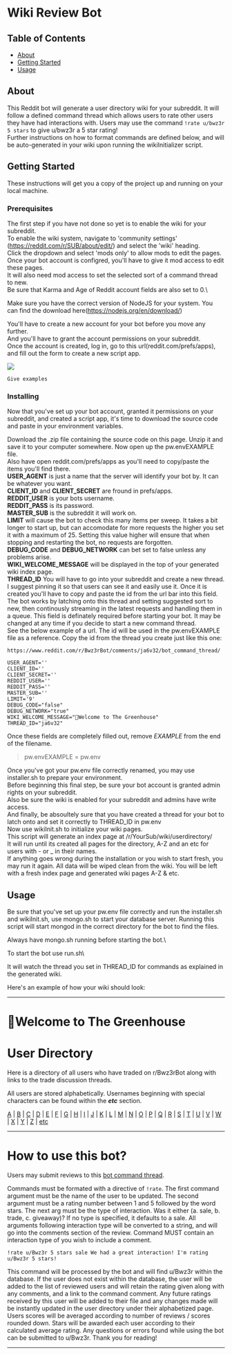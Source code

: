 # Wiki Review Bot

## Table of Contents

- [About](#about)
- [Getting Started](#getting_started)
- [Usage](#usage)

## About <a name = "about"></a>

This Reddit bot will generate a user directory wiki for your subreddit. It will follow a defined command thread which allows users to rate other users they have had interactions with. Users may use the command `!rate u/bwz3r 5 stars` to give u/bwz3r a 5 star rating!\
Further instructions on how to format commands are defined below, and will be auto-generated in your wiki upon running the wikiInitializer script.

## Getting Started <a name = "getting_started"></a>

These instructions will get you a copy of the project up and running on your local machine.

### Prerequisites

The first step if you have not done so yet is to enable the wiki for your subreddit.\
To enable the wiki system, navigate to 'community settings' (https://reddit.com/r/SUB/about/edit/) and select the 'wiki' heading.\
Click the dropdown and select 'mods only' to allow mods to edit the pages.\
Once your bot account is configred, you'll have to give it mod access to edit these pages.\
It will also need mod access to set the selected sort of a command thread to new.\
Be sure that Karma and Age of Reddit account fields are also set to 0.\


Make sure you have the correct version of NodeJS for your system. You can find the download here(https://nodejs.org/en/download/)

You'll have to create a new account for your bot before you move any further.\
And you'll have to grant the account permissions on your subreddit.\
Once the account is created, log in, go to this url(reddit.com/prefs/apps), and fill out the form to create a new script app.



<img src='https://i.imgur.com/yq8akJ7.png'>



```
Give examples
```

### Installing
Now that you've set up your bot account, granted it permissions on your subreddit, and created a script app, it's time to download the source code and paste in your environment variables.

Download the .zip file containing the source code on this page. Unzip it and save it to your computer somewhere. Now open up the pw.envEXAMPLE file.\
Also have open reddit.com/prefs/apps as you'll need to copy/paste the items you'll find there.\
<strong>USER_AGENT</strong> is just a name that the server will identify your bot by. It can be whatever you want.\
<strong>CLIENT_ID</strong> and <strong>CLIENT_SECRET</strong> are fround in prefs/apps.\
<strong>REDDIT_USER</strong> is your bots username.\
<strong>REDDIT_PASS</strong> is its password.\
<strong>MASTER_SUB</strong> is the subreddit it will work on.\
<strong>LIMIT</strong> will cause the bot to check this many items per sweep. It takes a bit longer to start up, but can accomodate for more requests the higher you set it with a maximum of 25. Setting this value higher will ensure that when stopping and restarting the bot, no requests are forgotten.\
<strong>DEBUG_CODE</strong> and <strong>DEBUG_NETWORK</strong> can bet set to false unless any problems arise.\
<strong>WIKI_WELCOME_MESSAGE</strong> will be displayed in the top of your generated wiki index page.\
<strong>THREAD_ID</strong> You will have to go into your subreddit and create a new thread. I suggest pinning it so that users can see it and easily use it. Once it is created you'll have to copy and paste the id from the url bar into this field. The bot works by latching onto this thread and setting suggested sort to new, then continously streaming in the latest requests and handling them in a queue. This field is definately required before starting your bot. It may be changed at any time if you decide to start a new command thread.\
See the below example of a url. The id will be used in the pw.envEXAMPLE file as a reference. Copy the id from the thread you create just like this one:
```
https://www.reddit.com/r/Bwz3rBot/comments/ja6v32/bot_command_thread/
```





    USER_AGENT=''
    CLIENT_ID=''
    CLIENT_SECRET=''
    REDDIT_USER=''
    REDDIT_PASS=''
    MASTER_SUB=''
    LIMIT='9'
    DEBUG_CODE="false"
    DEBUG_NETWORK="true"
    WIKI_WELCOME_MESSAGE="🌿Welcome to The Greenhouse"
    THREAD_ID="ja6v32"
    


Once these fields are completely filled out, remove <i>EXAMPLE</i> from the end of the filename.

> pw.envEXAMPLE = pw.env

Once you've got your pw.env file correctly renamed, you may use installer.sh to prepare your environment.\
Before beginning this final step, be sure your bot account is granted admin rights on your subreddit.\
Also be sure the wiki is enabled for your subreddit and admins have write access.\
And finally, be absoultely sure that you have created a thread for your bot to latch onto and set it correctly to THREAD_ID in pw.env\
Now use wikiInit.sh to initialize your wiki pages.\
This script will generate an index page at /r/YourSub/wiki/userdirectory/\
It will run until its created all pages for the directory, A-Z and an etc for users with - or _ in their names.\
If anything goes wrong during the installation or you wish to start fresh, you may run it again. All data will be wiped clean from the wiki. You will be left with a fresh index page and generated wiki pages A-Z & etc.

## Usage <a name = "usage"></a>

 Be sure that you've set up your pw.env file correctly and run the installer.sh and wikiInit.sh, use mongo.sh to start your database server. Running this script will start mongod in the correct directory for the bot to find the files.

 Always have mongo.sh running before starting the bot.\

 To start the bot use run.sh\

 It will watch the thread you set in THREAD_ID for commands as explained in the generated wiki.

 Here's an example of how your wiki should look:

 -----


 <h1>🌿Welcome to The Greenhouse</h1>

<h1>User Directory</h1>

Here is a directory of all users who have traded on r/Bwz3rBot along with links to the trade discussion threads.

All users are stored alphabetically. Usernames beginning with special characters can be found within the ___etc___ section.



[A](https://www.reddit.com/r/Bwz3rBot/wiki/userdirectory/a) |
 [B](https://www.reddit.com/r/Bwz3rBot/wiki/userdirectory/b) |
 [C](https://www.reddit.com/r/Bwz3rBot/wiki/userdirectory/c) |
 [D](https://www.reddit.com/r/Bwz3rBot/wiki/userdirectory/d) |
 [E](https://www.reddit.com/r/Bwz3rBot/wiki/userdirectory/e) |
 [F](https://www.reddit.com/r/Bwz3rBot/wiki/userdirectory/f) |
 [G](https://www.reddit.com/r/Bwz3rBot/wiki/userdirectory/g) |
 [H](https://www.reddit.com/r/Bwz3rBot/wiki/userdirectory/h) |
 [I](https://www.reddit.com/r/Bwz3rBot/wiki/userdirectory/i) |
 [J](https://www.reddit.com/r/Bwz3rBot/wiki/userdirectory/j) |
 [K](https://www.reddit.com/r/Bwz3rBot/wiki/userdirectory/k) |
 [L](https://www.reddit.com/r/Bwz3rBot/wiki/userdirectory/l) |
 [M](https://www.reddit.com/r/Bwz3rBot/wiki/userdirectory/m) |
 [N](https://www.reddit.com/r/Bwz3rBot/wiki/userdirectory/n) |
 [O](https://www.reddit.com/r/Bwz3rBot/wiki/userdirectory/o) |
 [P](https://www.reddit.com/r/Bwz3rBot/wiki/userdirectory/p) |
 [Q](https://www.reddit.com/r/Bwz3rBot/wiki/userdirectory/q) |
 [R](https://www.reddit.com/r/Bwz3rBot/wiki/userdirectory/r) |
 [S](https://www.reddit.com/r/Bwz3rBot/wiki/userdirectory/s) |
 [T](https://www.reddit.com/r/Bwz3rBot/wiki/userdirectory/t) |
 [U](https://www.reddit.com/r/Bwz3rBot/wiki/userdirectory/u) |
 [V](https://www.reddit.com/r/Bwz3rBot/wiki/userdirectory/v) |
 [W](https://www.reddit.com/r/Bwz3rBot/wiki/userdirectory/w) |
 [X](https://www.reddit.com/r/Bwz3rBot/wiki/userdirectory/x) |
 [Y](https://www.reddit.com/r/Bwz3rBot/wiki/userdirectory/y) |
 [Z](https://www.reddit.com/r/Bwz3rBot/wiki/userdirectory/z) |
 [etc](https://www.reddit.com/r/Bwz3rBot/wiki/userdirectory/etc)

-----

<h1>How to use this bot?</h1>

Users may submit reviews to this [bot command thread](/r/Bwz3rBot/comments/jaha01).

Commands must be formated with a directive of `!rate`. The first command argument must be the name of the user to be updated. The second argument must be a rating number between 1 and 5 followed by the word stars. The next arg must be the type of interaction. Was it either (a. sale, b. trade, c. giveaway)? If no type is specified, it defaults to a sale. All arguments following interaction type will be converted to a string, and will go into the comments section of the review. Command MUST contain an interaction type of you wish to include a comment.

`!rate u/Bwz3r 5 stars sale We had a great interaction! I'm rating u/Bwz3r 5 stars!`

This command will be processed by the bot and will find u/Bwz3r within the database. If the user does not exist within the database, the user will be added to the list of reviewed users and will retain the rating given along with any comments, and a link to the command comment. Any future ratings received by this user will be added to their file and any changes made will be instantly updated in the user directory under their alphabetized page. Users scores will be averaged according to number of reviews / scores rounded down. Stars will be awarded each user according to their calculated average rating. Any questions or errors found while using the bot can be submitted to u/Bwz3r. Thank you for reading!

-----